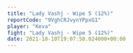 ```yaml
---
title: "Lady Vashj - Wipe 5 (12%)"
reportCode: "9VghCRJvynYPpxG1"
player: "Keva"
fight: "Lady Vashj - Wipe 5 (12%)"
date: 2021-10-10T19:07:58.024000+00:00
---
```

